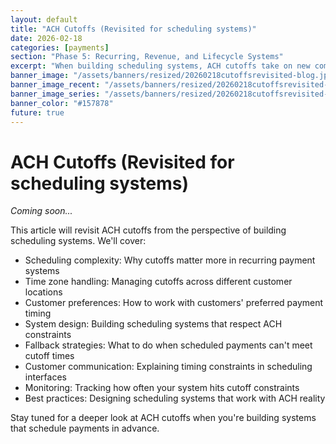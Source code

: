```yaml
---
layout: default
title: "ACH Cutoffs (Revisited for scheduling systems)"
date: 2026-02-18
categories: [payments]
section: "Phase 5: Recurring, Revenue, and Lifecycle Systems"
excerpt: "When building scheduling systems, ACH cutoffs take on new complexity. Learn how to design systems that work around these timing constraints."
banner_image: "/assets/banners/resized/20260218cutoffsrevisited-blog.jpg"
banner_image_recent: "/assets/banners/resized/20260218cutoffsrevisited-recent.jpg"
banner_image_series: "/assets/banners/resized/20260218cutoffsrevisited-series.jpg"
banner_color: "#157878"
future: true
---
```


# ACH Cutoffs (Revisited for scheduling systems)

*Coming soon...*

This article will revisit ACH cutoffs from the perspective of building scheduling systems. We'll cover:

- Scheduling complexity: Why cutoffs matter more in recurring payment systems
- Time zone handling: Managing cutoffs across different customer locations
- Customer preferences: How to work with customers' preferred payment timing
- System design: Building scheduling systems that respect ACH constraints
- Fallback strategies: What to do when scheduled payments can't meet cutoff times
- Customer communication: Explaining timing constraints in scheduling interfaces
- Monitoring: Tracking how often your system hits cutoff constraints
- Best practices: Designing scheduling systems that work with ACH reality

Stay tuned for a deeper look at ACH cutoffs when you're building systems that schedule payments in advance.

